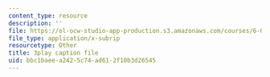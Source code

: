 ```yaml
---
content_type: resource
description: ''
file: https://ol-ocw-studio-app-production.s3.amazonaws.com/courses/6-00sc-introduction-to-computer-science-and-programming-spring-2011/bbc1baeea2425c74ad612f10b3d26545_6wTuOMgTrU4.vtt
file_type: application/x-subrip
resourcetype: Other
title: 3play caption file
uid: bbc1baee-a242-5c74-ad61-2f10b3d26545
---
```


